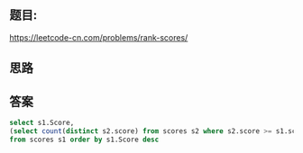 ## 题目:
https://leetcode-cn.com/problems/rank-scores/

## 思路

## 答案

```sql
select s1.Score, 
(select count(distinct s2.score) from scores s2 where s2.score >= s1.score)  Rank
from scores s1 order by s1.Score desc
```